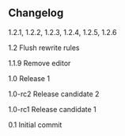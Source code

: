 Changelog
---------

1.2.1, 1.2.2, 1.2.3, 1.2.4, 1.2.5, 1.2.6

1.2 Flush rewrite rules

1.1.9 Remove editor

1.0 Release 1

1.0-rc2 Release candidate 2

1.0-rc1 Release candidate 1

0.1 Initial commit
